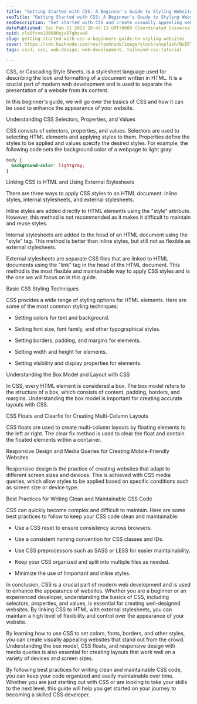 ```yaml
---
title: "Getting Started with CSS: A Beginner's Guide to Styling Websites"
seoTitle: "Getting Started with CSS: A Beginner's Guide to Styling Websites"
seoDescription: "Get started with CSS and create visually appealing websites with ease. Our beginner's guide covers CSS selectors, properties, values, and more."
datePublished: Sat Feb 11 2023 20:43:13 GMT+0000 (Coordinated Universal Time)
cuid: cle0fcve100000ajv57qhcvw0
slug: getting-started-with-css-a-beginners-guide-to-styling-websites
cover: https://cdn.hashnode.com/res/hashnode/image/stock/unsplash/NzERTNpnaDw/upload/2fd14f952735fc4eea78cb7898d6e109.jpeg
tags: css3, css, web-design, web-development, tailwind-css-tutorial

---
```


CSS, or Cascading Style Sheets, is a stylesheet language used for describing the look and formatting of a document written in HTML. It is a crucial part of modern web development and is used to separate the presentation of a website from its content.

In this beginner's guide, we will go over the basics of CSS and how it can be used to enhance the appearance of your website.

Understanding CSS Selectors, Properties, and Values

CSS consists of selectors, properties, and values. Selectors are used to selecting HTML elements and applying styles to them. Properties define the styles to be applied and values specify the desired styles. For example, the following code sets the background color of a webpage to light gray:

```css
body {
  background-color: lightgray;
}
```

Linking CSS to HTML and Using External Stylesheets

There are three ways to apply CSS styles to an HTML document: inline styles, internal stylesheets, and external stylesheets.

Inline styles are added directly to HTML elements using the "style" attribute. However, this method is not recommended as it makes it difficult to maintain and reuse styles.

Internal stylesheets are added to the head of an HTML document using the "style" tag. This method is better than inline styles, but still not as flexible as external stylesheets.

External stylesheets are separate CSS files that are linked to HTML documents using the "link" tag in the head of the HTML document. This method is the most flexible and maintainable way to apply CSS styles and is the one we will focus on in this guide.

Basic CSS Styling Techniques

CSS provides a wide range of styling options for HTML elements. Here are some of the most common styling techniques:

* Setting colors for text and background.
    
* Setting font size, font family, and other typographical styles.
    
* Setting borders, padding, and margins for elements.
    
* Setting width and height for elements.
    
* Setting visibility and display properties for elements.
    

Understanding the Box Model and Layout with CSS

In CSS, every HTML element is considered a box. The box model refers to the structure of a box, which consists of content, padding, borders, and margins. Understanding the box model is important for creating accurate layouts with CSS.

CSS Floats and Clearfix for Creating Multi-Column Layouts

CSS floats are used to create multi-column layouts by floating elements to the left or right. The clear fix method is used to clear the float and contain the floated elements within a container.

Responsive Design and Media Queries for Creating Mobile-Friendly Websites

Responsive design is the practice of creating websites that adapt to different screen sizes and devices. This is achieved with CSS media queries, which allow styles to be applied based on specific conditions such as screen size or device type.

Best Practices for Writing Clean and Maintainable CSS Code

CSS can quickly become complex and difficult to maintain. Here are some best practices to follow to keep your CSS code clean and maintainable:

* Use a CSS reset to ensure consistency across browsers.
    
* Use a consistent naming convention for CSS classes and IDs.
    
* Use CSS preprocessors such as SASS or LESS for easier maintainability.
    
* Keep your CSS organized and split into multiple files as needed.
    
* Minimize the use of !important and inline styles.
    

In conclusion, CSS is a crucial part of modern web development and is used to enhance the appearance of websites. Whether you are a beginner or an experienced developer, understanding the basics of CSS, including selectors, properties, and values, is essential for creating well-designed websites. By linking CSS to HTML with external stylesheets, you can maintain a high level of flexibility and control over the appearance of your website.

By learning how to use CSS to set colors, fonts, borders, and other styles, you can create visually appealing websites that stand out from the crowd. Understanding the box model, CSS floats, and responsive design with media queries is also essential for creating layouts that work well on a variety of devices and screen sizes.

By following best practices for writing clean and maintainable CSS code, you can keep your code organized and easily maintainable over time. Whether you are just starting out with CSS or are looking to take your skills to the next level, this guide will help you get started on your journey to becoming a skilled CSS developer.